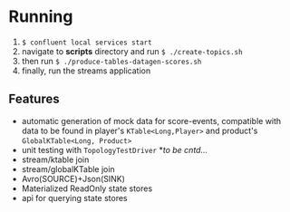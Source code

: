 # Running
1. `$ confluent local services start` 
2. navigate to **scripts** directory and run `$ ./create-topics.sh`
3. then run `$ ./produce-tables-datagen-scores.sh`
4. finally, run the streams application 

## Features
- automatic generation of mock data for score-events, compatible with data to be found in player's `KTable<Long,Player>` and product's `GlobalKTable<Long, Product>`
- unit testing with `TopologyTestDriver` **to be cntd...*
- stream/ktable join
- stream/globalKTable join
- Avro(SOURCE)+Json(SINK)
- Materialized ReadOnly state stores
- api for querying state stores
